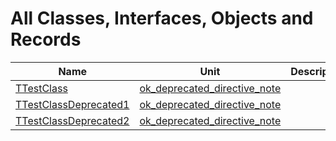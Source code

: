 # All Classes, Interfaces, Objects and Records


| Name | Unit | Description |
|---|---|---|
| [TTestClass](ok_deprecated_directive_note.TTestClass.md) | [ok_deprecated_directive_note](ok_deprecated_directive_note.md) |   |
| [TTestClassDeprecated1](ok_deprecated_directive_note.TTestClassDeprecated1.md) | [ok_deprecated_directive_note](ok_deprecated_directive_note.md) |   |
| [TTestClassDeprecated2](ok_deprecated_directive_note.TTestClassDeprecated2.md) | [ok_deprecated_directive_note](ok_deprecated_directive_note.md) |   |
